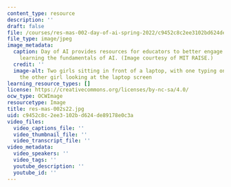 ```yaml
---
content_type: resource
description: ''
draft: false
file: /courses/res-mas-002-day-of-ai-spring-2022/c9452c8c2ee3102bd624de89178e0c3a_res-mas-002s22.jpg
file_type: image/jpeg
image_metadata:
  caption: Day of AI provides resources for educators to better engage children in
    learning the fundamentals of AI. (Image courtesy of MIT RAISE.)
  credit: ''
  image-alt: Two girls sitting in front of a laptop, with one typing on laptop and
    the other girl looking at the laptop screen
learning_resource_types: []
license: https://creativecommons.org/licenses/by-nc-sa/4.0/
ocw_type: OCWImage
resourcetype: Image
title: res-mas-002s22.jpg
uid: c9452c8c-2ee3-102b-d624-de89178e0c3a
video_files:
  video_captions_file: ''
  video_thumbnail_file: ''
  video_transcript_file: ''
video_metadata:
  video_speakers: ''
  video_tags: ''
  youtube_description: ''
  youtube_id: ''
---
```

